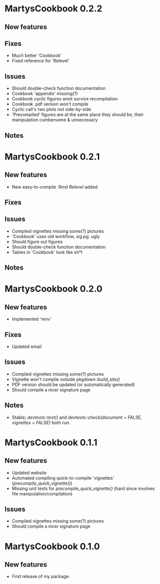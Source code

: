 # MartysCookbook 0.2.2

## New features

## Fixes

- Much better 'Cookbook'
- Fixed reference for 'Relevel'

## Issues

- Should double-check function documentation
- Cookbook 'appendix' missing(?)
- Cookbook cyclic figures wont survive recompilation
- Cookbook .pdf version won't compile
- Cyclic call's two plots not side-by-side
- 'Precompiled' figures are at the same place they should be, their manipulation cumbersome & unnecessary

## Notes

# MartysCookbook 0.2.1

## New features

- New easy-to-compile .Rmd *Relevel* added

## Fixes

## Issues

- Compiled vignettes missing some(?) pictures
- 'Cookbook' uses old workflow, sig.pg. ugly
- Should figure out figures
- Should double-check function documentation
- Tables in 'Cookbook' look like sh*t

## Notes


# MartysCookbook 0.2.0

## New features

- Implemented 'renv'

## Fixes

- Updated email

## Issues

- Compiled vignettes missing some(?) pictures
- Vignette won't compile outside *pkgdown::build_site()*
- PDF version should be updated (or automatically generated)
- Should compile a nicer signature page

## Notes

- Stable; *devtools::test()* and *devtools::check(document = FALSE, vignettes = FALSE)* both run.


# MartysCookbook 0.1.1

## New features

- Updated website
- Automated compiling quick-to-compile 'vignettes' (*precompile_quick_vignette()*)
- Missing unit tests for *precompile_quick_vignette()* (hard since involves file manipulation/compilation)

## Issues

- Compiled vignettes missing some(?) pictures
- Should compile a nicer signature page


# MartysCookbook 0.1.0

## New features

- First release of my package.
